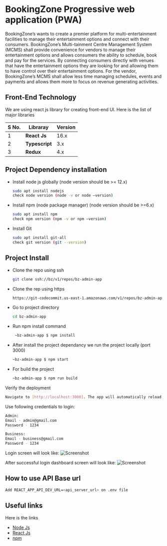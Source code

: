 # BookingZone Progressive web application (PWA)
BookingZone’s wants to create a premier platform for multi-entertainment facilities to manage their entertainment options and connect with their consumers.  BookingZone’s Multi-tainment Centre Management System (MCMS) shall provide convenience for vendors to manage their entertainment options and allows consumers the ability to schedule, book and pay for the services.  By connecting consumers directly with venues that have the entertainment options they are looking for and allowing them to have control over their entertainment options.  For the vendor, BookingZone’s MCMS shall allow less time managing schedules, events and payments and allows them more to focus on revenue generating activities.

## Front-End Technology
We are using react js library for creating front-end UI. Here is the list of major libraries

| S No. | Libraray | Version |
| ------ | ------ | ------ | 
| 1 | **React Js** | 16.x | 
| 2 | **Typescript** | 3.x |  
| 3 | **Redux** | 4.x |

## Project Dependency installation
- Install node js globally (node version should be >= 12.x)
  ```sh
  sudo apt install nodejs
  check node version (node -v or node –version)
  ```
- Install npm (node package manager) (node version should be >=6.x)
  ```sh
  sudo apt install npm
  check npm version (npm -v or npm –version)
  ```
- Install Git
  ```sh
  sudo apt install git-all
  check git version (git --version)
  ```
## Project Install
- Clone the repo using ssh
  ```sh
  git clone ssh://bz/v1/repos/bz-admin-app
  ```
- Clone the rep using https
  ```sh
  https://git-codecommit.us-east-1.amazonaws.com/v1/repos/bz-admin-app
   ```
- Go to project directory 
  ```sh
  cd bz-admin-app
  ```
- Run npm install command
  ```sh
   ~bz-admin-app $ npm install
   ```
- After install the project dependancy we run the project locally (port 3000)
  ```sh
  ~bz-admin-app $ npm start
   ```
- For build the project
  ```sh
  ~bz-admin-app $ npm run build
  ```
Verify the deployment 
```sh
Navigate to [http://localhost:3000]. The app will automatically reload if you change any of the source files.
```

Use following credentials to login:
```sh
Admin:
Email - admin@gmail.com
Password - 1234

Business:
Email - business@gmail.com
Password - 1234
```

Login screen will look like:
![Screenshot](https://bookingzone-bucket.s3.ap-south-1.amazonaws.com/git_images/login.png)

After successful login dashboard screen will look like:
![Screenshot](https://bookingzone-bucket.s3.ap-south-1.amazonaws.com/git_images/successfullogin.png)

## How to use API Base url
```sh
Add REACT_APP_API_DEV_URL=<api_server_url> on .env file
```

## Useful links
Here is the links
- [Node Js](https://nodejs.org/en/)
- [React Js](https://reactjs.org/)
- [npm](https://www.npmjs.com/)
